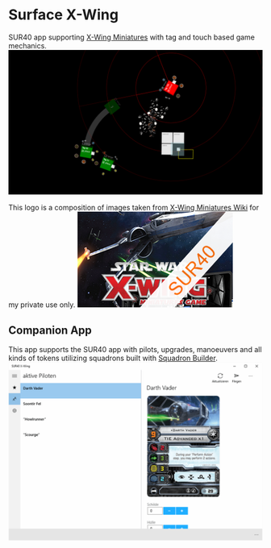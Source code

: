 Surface X-Wing
=================
SUR40 app supporting [X-Wing Miniatures](https://www.fantasyflightgames.com/en/products/x-wing/) with tag and touch based game mechanics.
![Screenshot](https://raw.githubusercontent.com/halllo/SurfaceXWing/master/SurfaceXWing/screenshot.png)

This logo is a composition of images taken from [X-Wing Miniatures Wiki](http://xwing-miniatures.wikia.com/wiki/X-Wing_Miniatures_Wiki) for my private use only.
![Logo](https://raw.githubusercontent.com/halllo/SurfaceXWing/master/SurfaceXWing/SurfaceXWing/InstalledAppInfo/appIcon.png)


Companion App
-------------
This app supports the SUR40 app with pilots, upgrades, manoeuvers and all kinds of tokens utilizing squadrons built with [Squadron Builder](http://xwing-builder.co.uk/).
![Screenshot](https://raw.githubusercontent.com/halllo/SurfaceXWing/master/SurfaceXWing.CompanionApp/SurfaceXWing.CompanionApp/Assets/screenshot_desktop.png)